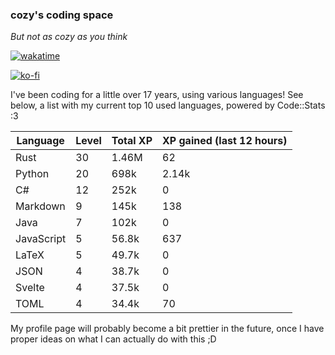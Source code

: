 ### cozy's coding space
*But not as cozy as you think*

[![wakatime](https://wakatime.com/badge/user/c0ba07bb-3421-41be-bd1a-d611e670f250.svg)](https://wakatime.com/@c0ba07bb-3421-41be-bd1a-d611e670f250)

[![ko-fi](https://ko-fi.com/img/githubbutton_sm.svg)](https://ko-fi.com/J3J75ITL4)

I've been coding for a little over 17 years, using various languages! See below, a list with my current top 10 used languages, powered by Code::Stats :3
    
| Language | Level | Total XP | XP gained (last 12 hours) |
| --- | --- | --- | --- |
| Rust | 30 | 1.46M | 62 |
| Python | 20 | 698k | 2.14k |
| C# | 12 | 252k | 0 |
| Markdown | 9 | 145k | 138 |
| Java | 7 | 102k | 0 |
| JavaScript | 5 | 56.8k | 637 |
| LaTeX | 5 | 49.7k | 0 |
| JSON | 4 | 38.7k | 0 |
| Svelte | 4 | 37.5k | 0 |
| TOML | 4 | 34.4k | 70 |
    
My profile page will probably become a bit prettier in the future, once I have proper ideas on what I can actually do with this ;D